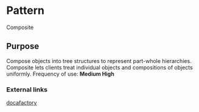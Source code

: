 # Pattern

Composite

## Purpose

Compose objects into tree structures to represent part-whole hierarchies. Composite lets clients treat individual objects and compositions of objects uniformly.
Frequency of use: **Medium High**

### External links

[docafactory](http://www.dofactory.com/net/composite-design-pattern)